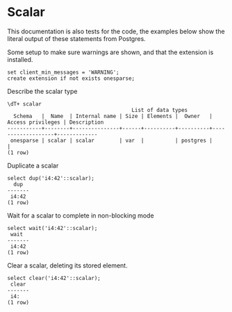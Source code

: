 # Scalar

This documentation is also tests for the code, the examples below
show the literal output of these statements from Postgres.

Some setup to make sure warnings are shown, and that the extension
is installed.
``` postgres-console
set client_min_messages = 'WARNING';
create extension if not exists onesparse;
```
Describe the scalar type
``` postgres-console
\dT+ scalar
                                        List of data types
  Schema   |  Name  | Internal name | Size | Elements |  Owner   | Access privileges | Description 
-----------+--------+---------------+------+----------+----------+-------------------+-------------
 onesparse | scalar | scalar        | var  |          | postgres |                   | 
(1 row)

```
Duplicate a scalar
``` postgres-console
select dup('i4:42'::scalar);
  dup  
-------
 i4:42
(1 row)

```
Wait for a scalar to complete in non-blocking mode
``` postgres-console
select wait('i4:42'::scalar);
 wait  
-------
 i4:42
(1 row)

```
Clear a scalar, deleting its stored element.
``` postgres-console
select clear('i4:42'::scalar);
 clear 
-------
 i4:
(1 row)

```